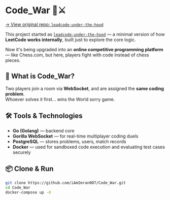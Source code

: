 # Code_War 🧠⚔️

[→ View original repo: `leadcode-under-the-hood`](https://github.com/iAmImran007/leadcode-under-the-hood)

This project started as [`leadcode-under-the-hood`](https://github.com/iAmImran007/leadcode-under-the-hood) — a minimal version of how **LeetCode works internally**, built just to explore the core logic.

Now it's being upgraded into an **online competitive programming platform** — like Chess.com, but here, players fight with code instead of chess pieces.

## 🚀 What is Code_War?

Two players join a room via **WebSocket**, and are assigned the **same coding problem**.  
Whoever solves it first... wins the World sorry game.


## 🛠 Tools & Technologies

- **Go (Golang)** — backend core
- **Gorilla WebSocket** — for real-time multiplayer coding duels
- **PostgreSQL** — stores problems, users, match records
- **Docker** — used for sandboxed code execution and evaluating test cases securely

## 📦 Clone & Run

```bash
git clone https://github.com/iAmImran007/Code_War.git
cd Code_War
docker-compose up -d
